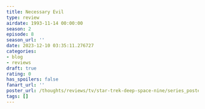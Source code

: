 ```yaml
---
title: Necessary Evil
type: review
airdate: 1993-11-14 00:00:00
season: 2
episode: 8
season_url: ''
date: 2023-12-10 03:35:11.276727
categories:
- blog
- reviews
draft: true
rating: 0
has_spoilers: false
fanart_url: ''
poster_url: /thoughts/reviews/tv/star-trek-deep-space-nine/series_poster.jpg
tags: []
---
```


